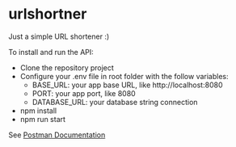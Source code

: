# urlshortner

Just a simple URL shortener :)

To install and run the API:
- Clone the repository project
- Configure your .env file in root folder with the follow variables:
  - BASE_URL: your app base URL, like http://localhost:8080
  - PORT: your app port, like 8080
  - DATABASE_URL: your database string connection
- npm install
- npm run start

See [Postman Documentation](https://documenter.getpostman.com/view/1804582/TWDZJc4r)
